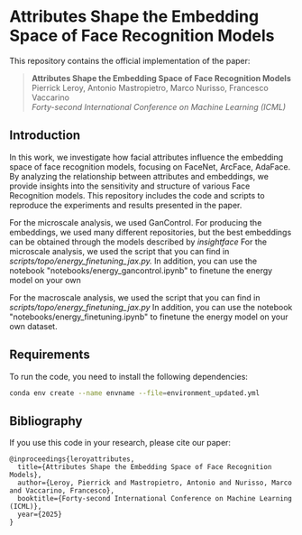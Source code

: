 # Attributes Shape the Embedding Space of Face Recognition Models

This repository contains the official implementation of the paper:

> **Attributes Shape the Embedding Space of Face Recognition Models**  
> Pierrick Leroy, Antonio Mastropietro, Marco Nurisso, Francesco Vaccarino  
> *Forty-second International Conference on Machine Learning (ICML)*  

## Introduction

In this work, we investigate how facial attributes influence the embedding space of face recognition models, focusing on FaceNet, ArcFace, AdaFace. 
By analyzing the relationship between attributes and embeddings, we provide insights into the sensitivity and structure of various Face Recognition models. 
This repository includes the code and scripts to reproduce the experiments and results presented in the paper. 

For the microscale analysis, we used GanControl.
For producing the embeddings, we used many different repositories, but the best embeddings can be obtained through the models described by *insightface*
For the microscale analysis, we used the script that you can find in *scripts/topo/energy_finetuning_jax.py.*
In addition, you can use the notebook "notebooks/energy_gancontrol.ipynb" to finetune the energy model on your own 

For the macroscale analysis, we used the script that you can find in *scripts/topo/energy_finetuning_jax.py*
In addition, you can use the notebook "notebooks/energy_finetuning.ipynb" to finetune the energy model on your own dataset.


## Requirements
To run the code, you need to install the following dependencies:

```bash
conda env create --name envname --file=environment_updated.yml
```

## Bibliography
If you use this code in your research, please cite our paper:

```
@inproceedings{leroyattributes,
  title={Attributes Shape the Embedding Space of Face Recognition Models},
  author={Leroy, Pierrick and Mastropietro, Antonio and Nurisso, Marco and Vaccarino, Francesco},
  booktitle={Forty-second International Conference on Machine Learning (ICML)},
  year={2025}
}
```